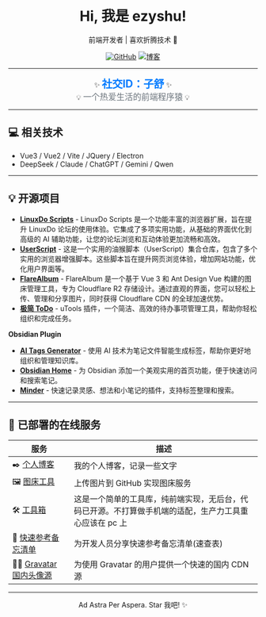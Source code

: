 <div align="center">
  <h1>Hi, 我是 ezyshu!</h1>
  <p>前端开发者 | 喜欢折腾技术 🚀</p>

  <p>
    <a href="https://github.com/ezyshu"><img src="https://img.shields.io/badge/GitHub-100000?style=for-the-badge&logo=github&logoColor=white" alt="GitHub"></a> 
    <a href="https://zishu.me/"><img src="https://img.shields.io/badge/博客-blue?style=for-the-badge&logo=blogger&logoColor=white" alt="博客"></a>
  </p>
</div>

---

<div align="center">
  ✨ <span style="font-size: 1.5em; font-weight: bold; color: #007bff;">社交ID：子舒</span> ✨<br>
  💡 <span style="font-size: 1.2em; color: #6c757d;">一个热爱生活的前端程序猿</span> 💡
</div>

---

## 💻 相关技术

*   Vue3 / Vue2 / Vite / JQuery / Electron
*   DeepSeek / Claude / ChatGPT / Gemini / Qwen 

---

## 💡 开源项目

*  **[LinuxDo Scripts](https://github.com/ezyshu/linuxdo-scripts)** - LinuxDo Scripts 是一个功能丰富的浏览器扩展，旨在提升 LinuxDo 论坛的使用体验。它集成了多项实用功能，从基础的界面优化到高级的 AI 辅助功能，让您的论坛浏览和互动体验更加流畅和高效。
*  **[UserScript](https://github.com/ezyshu/UserScript)** - 这是一个实用的油猴脚本（UserScript）集合仓库，包含了多个实用的浏览器增强脚本。这些脚本旨在提升网页浏览体验，增加网站功能，优化用户界面等。
*  **[FlareAlbum](https://github.com/ezyshu/flarealbum)** - FlareAlbum 是一个基于 Vue 3 和 Ant Design Vue 构建的图床管理工具，专为 Cloudflare R2 存储设计。通过直观的界面，您可以轻松上传、管理和分享图片，同时获得 Cloudflare CDN 的全球加速优势。
*  **[极简 ToDo](https://github.com/ezyshu/utools-todo)** - uTools 插件，一个简洁、高效的待办事项管理工具，帮助你轻松组织和完成任务。

**Obsidian Plugin**
*  **[AI Tags Generator](https://github.com/ezyshu/obsidian-ai-tags)** - 使用 AI 技术为笔记文件智能生成标签，帮助你更好地组织和管理知识库。
*  **[Obsidian Home](https://github.com/ezyshu/obsidian-home)** - 为 Obsidian 添加一个美观实用的首页功能，便于快速访问和搜索笔记。
*  **[Minder](https://github.com/ezyshu/obsidian-Minder)** - 快速记录灵感、想法和小笔记的插件，支持标签整理和搜索。

---

## 🚀 已部署的在线服务

| 服务 | 描述 |
|---|---|
| ✒️ [个人博客](https://zishu.me/) | 我的个人博客，记录一些文字 |
| 🖼️ [图床工具](https://img.zishu.me/) | 上传图片到 GitHub 实现图床服务 |
| 🛠️ [工具箱](https://ztools.zishu.me/) | 这是一个简单的工具库，纯前端实现，无后台，代码已开源。不打算做手机端的适配，生产力工具重心应该在 pc 上 |
| 📖 [快速参考备忘清单](https://ref.zishu.me/) | 为开发人员分享快速参考备忘清单(速查表) |
| 🧑‍🎄 [Gravatar 国内头像源](https://gravatar.zishu.me/) | 为使用 Gravatar 的用户提供一个快速的国内 CDN 源 |

---

<div align="center">
  Ad Astra Per Aspera. Star 我吧! ✨
</div>
